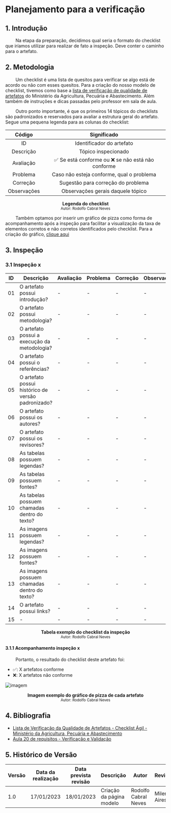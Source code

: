 # Planejamento para a verificação

## 1. Introdução

&emsp;&emsp; Na etapa da preparação, decidimos qual seria o formato do checklist que iríamos utilizar para realizar de fato a inspeção. Deve conter o caminho para o artefato.

## 2. Metodologia 

&emsp;&emsp; Um checklist é uma lista de quesitos para verificar se algo está de acordo ou não com esses quesitos. Para a criação do nosso modelo de checklist, tivemos como base a [lista de verificação de qualidade de artefatos](Preparação.md#ExemploChecklist) do Ministério da Agricultura, Pecuária e Abastecimento. Além também de instruções e dicas passadas pelo professor em sala de aula.

&emsp;&emsp; Outro ponto importante, é que os primeiros 14 tópicos do checklists são padronizados e reservados para avaliar a estrutura geral do artefato. Segue uma pequena legenda para as colunas do checklist:

| Código | Significado |
|:--:|:-------------------------:|
| ID | Identificador do artefato |
| Descrição | Tópico inspecionado |
| Avaliação | ✅ Se está conforme ou ❌ se não está não conforme |
| Problema | Caso não esteja conforme, qual o problema |
| Correção | Sugestão para correção do problema |
| Observações | Observações gerais daquele tópico |

<figcaption align='center'>
    <b>Legenda do checklist</b>
        <br><small>Autor: Rodolfo Cabral Neves</small>
</figcaption> 

&emsp;&emsp; Também optamos por inserir um gráfico de pizza como forma de acompanhamento após a inspeção para facilitar a visualização da taxa de elementos corretos e não corretos identificados pelo checklist. Para a criação do gráfico, [clique aqui]()

## 3. Inspeção

### 3.1 Inspeção x

| ID | Descrição | Avaliação | Problema | Correção | Observações |
|----|-----------|-----------|----------|----------|-------------|
| 01 | O artefato possui introdução? | - | - | - | - |
| 02 | O artefato possui metodologia? | - | - | - | - |
| 03 | O artefato possui a execução da metodologia? | - | - | - | - |
| 04 | O artefato possui o referências? | - | - | - | - |
| 05 | O artefato possui histórico de versão padronizado? | - | - | - | - |
| 06 | O artefato possui os autores? | - | - | - | - |
| 07 | O artefato possui os revisores? | - | - | - | - |
| 08 | As tabelas possuem legendas? | - | - | - | - |
| 09 | As tabelas possuem fontes? | - | - | - | - |
| 10 | As tabelas possuem chamadas dentro do texto? | - | - | - | - |
| 11 | As imagens possuem legendas? | - | - | - | - |
| 12 | As imagens possuem fontes? | - | - | - | - |
| 13 | As imagens possuem chamadas dentro do texto? | - | - | - | - |
| 14 | O artefato possui links? | - | - | - | - |
| 15 | - | - | - | - | - |

<figcaption align='center'>
    <b>Tabela exemplo do checklist da inspeção</b>
        <br><small>Autor: Rodolfo Cabral Neves</small>
</figcaption> 

#### 3.1.1 Acompanhamento inspeção x

&emsp;&emsp; Portanto, o resultado do checklist deste artefato foi:

  - ✅: X artefatos conforme
  - ❌: X artefatos não conforme


![imagem](../../../Assets/gráficos_verificação/GráficoExemplo.png)
<figcaption align='center'>
    <b>Imagem exemplo do gráfico de pizza de cada artefato</b>
        <br><small>Autor: Rodolfo Cabral Neves</small>
</figcaption> 

## 4. Bibliografia

- [Lista de Verificação da Qualidade de Artefatos - Checklist Ágil - Ministério da Agricultura, Pecuária e Abastecimento](https://www.gov.br/agricultura/pt-br/pregao-eletronico-no-05-2018/diretrizes/lista-de-verificacao-da-qualidade-de-artefatos-checklist-agil.xls/view) <div id="ExemploChecklist" />
- [Aula 20 de requisitos - Verificação e Validação](https://aprender3.unb.br/pluginfile.php/2307566/mod_resource/content/2/Requisitos%20-%20Aula%20023.pdf)

## 5. Histórico de Versão

| Versão | Data da realização | Data prevista revisão | Descrição | Autor | Revisor |
|--------|------|------|-----------|-------|---------|
| 1.0    | 17/01/2023 | 18/01/2023 | Criação da página modelo | Rodolfo Cabral Neves | Milena Aires |
